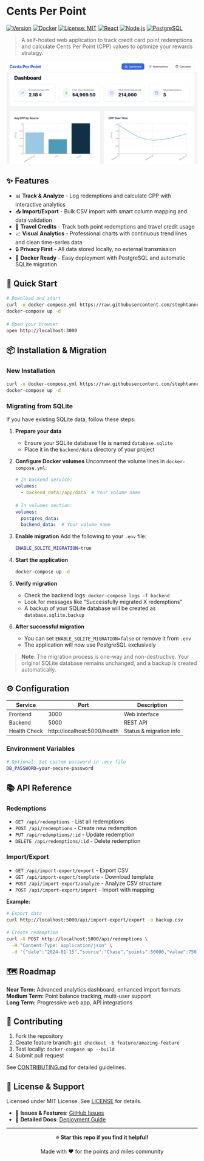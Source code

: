 # Cents Per Point

[![Version](https://img.shields.io/badge/Version-0.2.1-green.svg)](https://github.com/stephtanner1/Cost%20Per%20Point/releases)
[![Docker](https://img.shields.io/badge/Docker-Ready-blue?logo=docker)](https://hub.docker.com/u/stephtanner1)
[![License: MIT](https://img.shields.io/badge/License-MIT-yellow.svg)](https://opensource.org/licenses/MIT)
[![React](https://img.shields.io/badge/React-18.3.1-61DAFB?logo=react)](https://reactjs.org/)
[![Node.js](https://img.shields.io/badge/Node.js-18+-339933?logo=node.js)](https://nodejs.org/)
[![PostgreSQL](https://img.shields.io/badge/PostgreSQL-15-336791?logo=postgresql)](https://postgresql.org/)

> A self-hosted web application to track credit card point redemptions and calculate Cents Per Point (CPP) values to optimize your rewards strategy.

![Dashboard Overview](images/dashboard-screenshot.png)

## ✨ Features

- 📊 **Track & Analyze** - Log redemptions and calculate CPP with interactive analytics
- 📥 **Import/Export** - Bulk CSV import with smart column mapping and data validation
- 🎫 **Travel Credits** - Track both point redemptions and travel credit usage
- 📈 **Visual Analytics** - Professional charts with continuous trend lines and clean time-series data
- 🔒 **Privacy First** - All data stored locally, no external transmission
- 🐳 **Docker Ready** - Easy deployment with PostgreSQL and automatic SQLite migration

## 🚀 Quick Start

```bash
# Download and start
curl -o docker-compose.yml https://raw.githubusercontent.com/stephtanner1/Cost%20Per%20Point/main/docker-compose.yml
docker-compose up -d

# Open your browser
open http://localhost:3000
```

## 📦 Installation & Migration

### New Installation
```bash
curl -o docker-compose.yml https://raw.githubusercontent.com/stephtanner1/Cost%20Per%20Point/main/docker-compose.yml
docker-compose up -d
```

### Migrating from SQLite
If you have existing SQLite data, follow these steps:

1. **Prepare your data**
   - Ensure your SQLite database file is named `database.sqlite`
   - Place it in the `backend/data` directory of your project

2. **Configure Docker volumes**
   Uncomment the volume lines in `docker-compose.yml`:
   ```yaml
   # In backend service:
   volumes:
     - backend_data:/app/data  # Your volume name

   # In volumes section:
   volumes:
     postgres_data:
     backend_data:  # Your volume name
   ```

3. **Enable migration**
   Add the following to your `.env` file:
   ```bash
   ENABLE_SQLITE_MIGRATION=true
   ```

4. **Start the application**
   ```bash
   docker-compose up -d
   ```

5. **Verify migration**
   - Check the backend logs: `docker-compose logs -f backend`
   - Look for messages like "Successfully migrated X redemptions"
   - A backup of your SQLite database will be created as `database.sqlite.backup`

6. **After successful migration**
   - You can set `ENABLE_SQLITE_MIGRATION=false` or remove it from `.env`
   - The application will now use PostgreSQL exclusively

> **Note**: The migration process is one-way and non-destructive. Your original SQLite database remains unchanged, and a backup is created automatically.

## ⚙️ Configuration

| Service | Port | Description |
|---------|------|-------------|
| Frontend | 3000 | Web interface |
| Backend | 5000 | REST API |
| Health Check | http://localhost:5000/health | Status & migration info |

### Environment Variables
```bash
# Optional: Set custom password in .env file
DB_PASSWORD=your-secure-password
```

## 📚 API Reference

### Redemptions
- `GET /api/redemptions` - List all redemptions
- `POST /api/redemptions` - Create new redemption
- `PUT /api/redemptions/:id` - Update redemption
- `DELETE /api/redemptions/:id` - Delete redemption

### Import/Export
- `GET /api/import-export/export` - Export CSV
- `GET /api/import-export/template` - Download template
- `POST /api/import-export/analyze` - Analyze CSV structure
- `POST /api/import-export/import` - Import with mapping

**Example:**
```bash
# Export data
curl http://localhost:5000/api/import-export/export -o backup.csv

# Create redemption
curl -X POST http://localhost:5000/api/redemptions \
  -H "Content-Type: application/json" \
  -d '{"date":"2024-01-15","source":"Chase","points":50000,"value":750}'
```

## 🗺️ Roadmap

**Near Term:** Advanced analytics dashboard, enhanced import formats  
**Medium Term:** Point balance tracking, multi-user support  
**Long Term:** Progressive web app, API integrations

## 🤝 Contributing

1. Fork the repository
2. Create feature branch: `git checkout -b feature/amazing-feature`
3. Test locally: `docker-compose up --build`
4. Submit pull request

See [CONTRIBUTING.md](CONTRIBUTING.md) for detailed guidelines.

## 📄 License & Support

Licensed under MIT License. See [LICENSE](LICENSE) for details.

- 🐛 **Issues & Features**: [GitHub Issues](https://github.com/stephtanner1/Cost%20Per%20Point/issues)
- 📖 **Detailed Docs**: [Deployment Guide](DEPLOYMENT.md)

---

<div align="center">

**⭐ Star this repo if you find it helpful!**

Made with ❤️ for the points and miles community

</div>
